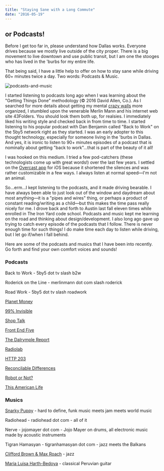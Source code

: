 ```yaml
---
title: "Staying Sane with a Long Commute"
date: "2016-05-19"
---
```


## or Podcasts!

Before I get too far in, please understand how Dallas works. Everyone drives because we mostly live outside of the city proper. There is a big movement to live downtown and use public transit, but I am one the stooges who has lived in the 'burbs for my entire life.

That being said, I have a little help to offer on how to stay sane while driving 60+ minutes twice a day. Two words: Podcasts & Music.

![podcasts-and-music](https://res.cloudinary.com/drumsensei/image/upload/v1515993748/podcasts_and_music_iahu7i.png)

I started listening to podcasts long ago when I was learning about the "Getting Things Done" methodology (© 2016 David Allen, Co.). As I searched for more details about getting my mental [crazy walls](https://crazywalls.tumblr.com/) more organized, I stumbled upon the venerable Merlin Mann and his internet web site 43Folders. You should look them both up, for realsies. I immediately liked his writing style and checked back in from time to time. I started listening to his popular podcast with Dan Benjamin called "Back to Work" on the 5by5 network right as they started. I was an early adopter to this thought technology, especially for someone living in the 'burbs in Dallas. And yes, it is ironic to listen to 90+ minutes episodes of a podcast that is nominally about getting "back to work"…that is part of the beauty of it all!

I was hooked on this medium. I tried a few pod-catchers (these technologists come up with great words!) over the last few years. I settled on the [Overcast app](https://overcast.fm/) for iOS because it shortened the silences and was rather customizable in a few ways. I always listen at normal speed—I'm not an animal.

So…erm…I kept listening to the podcasts, and it made driving bearable. I have always been able to just look out of the window and daydream about most anything—it is a "pipes and wires" thing, or perhaps a product of constant reading/writing as a child—but this makes the time pass really nicely for me. I drove back and forth to Austin last fall eleven times while enrolled in The Iron Yard code school. Podcasts and music kept me learning on the road and thinking about design/development. I also long ago gave up trying to catch every episode of the podcasts that I follow. There is never enough time for such things! I do make time each day to listen while driving, but I let go if/when I fall behind.

Here are some of the podcasts and musics that I have been into recently. Go forth and find your own comfort voices and sounds!

### Podcasts

Back to Work - 5by5 dot tv slash b2w

Roderick on the Line - merlinmann dot com slash roderick

Road Work - 5by5 dot tv slash roadwork

[Planet Money](https://www.npr.org/sections/money/)

[99% Invisible](https://99percentinvisible.org/)

[Shop Talk](https://shoptalkshow.com/)

[Front End Five](https://frontendfive.codeschool.com/)

[The Dalrymple Report](https://www.loopinsight.com/thedalrymplereport/)

[Radiolab](https://www.wnycstudios.org/podcasts/radiolab)

[HTTP 203](https://developers.google.com/web/shows/http203/)

[Reconcilable Differences](https://www.relay.fm/rd)

[Robot or Not?](https://www.theincomparable.com/robot/)

[This American Life](https://www.thisamericanlife.org/)

### Musics

[Snarky Puppy](https://www.snarkypuppy.com/) - hard to define, funk music meets jam meets world music

Radiohead - radiohead dot com - all of it

Nerve - jojomayer dot com - Jojo Mayer on drums, all electronic music made by acoustic instruments

Tigran Hamasyan - tigranhamasyan dot com - jazz meets the Balkans

[Clifford Brown & Max Roach](https://www.amazon.com/Clifford-Brown-Max-Roach/dp/B003UAW9EC?ie=UTF8&keywords=clifford%20brown%20and%20max%20roach&qid=1463661902&ref_=sr_1_2&sr=8-2) - jazz

[Maria Luisa Harth-Bedoya](https://www.facebook.com/Mar%C3%ADa-Luisa-Harth-Bedoya-Guitarrista-40435491206/) - classical Peruvian guitar
